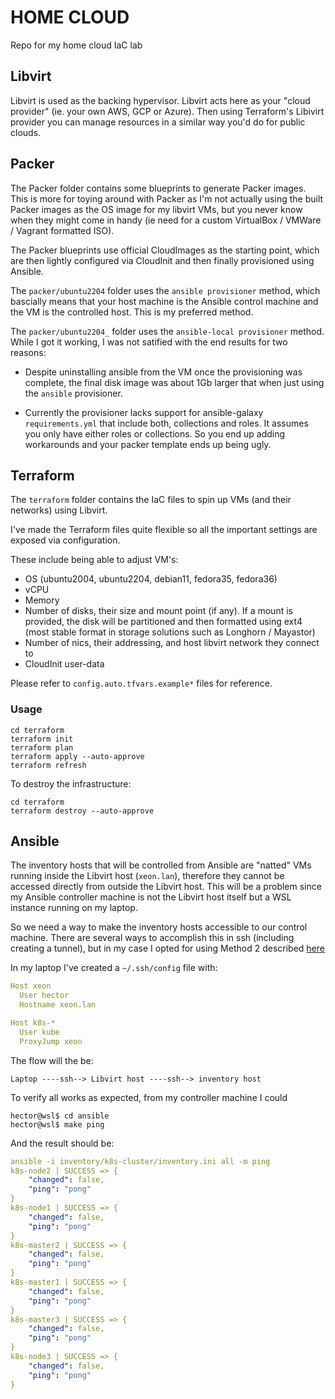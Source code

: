 # HOME CLOUD

Repo for my home cloud IaC lab

## Libvirt

Libvirt is used as the backing hypervisor. Libvirt acts here as your "cloud provider" (ie. your own AWS, GCP or Azure). Then using Terraform's Libivirt provider you can manage resources in a similar way you'd do for public clouds.

## Packer

The Packer folder contains some blueprints to generate Packer images. This is more for toying around with Packer as I'm not actually using the built Packer images as the OS image for my libvirt VMs, but you never know when they might come in handy (ie need for a custom VirtualBox / VMWare / Vagrant formatted ISO).

The Packer blueprints use official CloudImages as the starting point, which are then lightly configured via CloudInit and then finally provisioned using Ansible.

The `packer/ubuntu2204` folder uses the `ansible provisioner` method, which bascially means that your host machine is the Ansible control machine and the VM is the controlled host. This is my preferred method.

The `packer/ubuntu2204_` folder uses the `ansible-local provisioner` method. While I got it working, I was not satified with the end results for two reasons:

- Despite uninstalling ansible from the VM once the provisioning was complete, the final disk image was about 1Gb larger that when just using the `ansible` provisioner.

- Currently the provisioner lacks support for ansible-galaxy `requirements.yml` that include both, collections and roles. It assumes you only have either roles or collections. So you end up adding workarounds and your packer template ends up being ugly.

## Terraform

The `terraform` folder contains the IaC files to spin up VMs (and their networks) using Libvirt.

I've made the Terraform files quite flexible so all the important settings are exposed via configuration.

These include being able to adjust VM's:

- OS (ubuntu2004, ubuntu2204, debian11, fedora35, fedora36)
- vCPU
- Memory
- Number of disks, their size and mount point (if any). If a mount is provided, the disk will be partitioned and then formatted using ext4 (most stable format in storage solutions such as Longhorn / Mayastor)
- Number of nics, their addressing, and host libvirt network they connect to
- CloudInit user-data

Please refer to `config.auto.tfvars.example*` files for reference.

### Usage

```shell
cd terraform
terraform init
terraform plan
terraform apply --auto-approve
terraform refresh
```

To destroy the infrastructure:

```shell
cd terraform
terraform destroy --auto-approve
```

## Ansible

The inventory hosts that will be controlled from Ansible are "natted" VMs running inside the Libvirt host (`xeon.lan`),
therefore they cannot be accessed directly from outside the Libvirt host. This will be a problem since my
Ansible controller machine is not the Libvirt host itself but a WSL instance running on my laptop.

So we need a way to make the inventory hosts accessible to our control machine. There are several ways to
accomplish this in ssh (including creating a tunnel), but in my case I opted for using Method 2 described [here](https://www.jeffgeerling.com/blog/2022/using-ansible-playbook-ssh-bastion-jump-host)

In my laptop I've created a `~/.ssh/config` file with:

```yml
Host xeon
  User hector
  Hostname xeon.lan

Host k8s-*
  User kube
  ProxyJump xeon
```

The flow will the be:

`Laptop ----ssh--> Libvirt host ----ssh--> inventory host`

To verify all works as expected, from my controller machine I could

```shell
hector@wsl$ cd ansible
hector@wsl$ make ping
```

And the result should be:

``` yaml
ansible -i inventory/k8s-cluster/inventory.ini all -m ping
k8s-node2 | SUCCESS => {
    "changed": false,
    "ping": "pong"
}
k8s-node1 | SUCCESS => {
    "changed": false,
    "ping": "pong"
}
k8s-master2 | SUCCESS => {
    "changed": false,
    "ping": "pong"
}
k8s-master1 | SUCCESS => {
    "changed": false,
    "ping": "pong"
}
k8s-master3 | SUCCESS => {
    "changed": false,
    "ping": "pong"
}
k8s-node3 | SUCCESS => {
    "changed": false,
    "ping": "pong"
}
```
